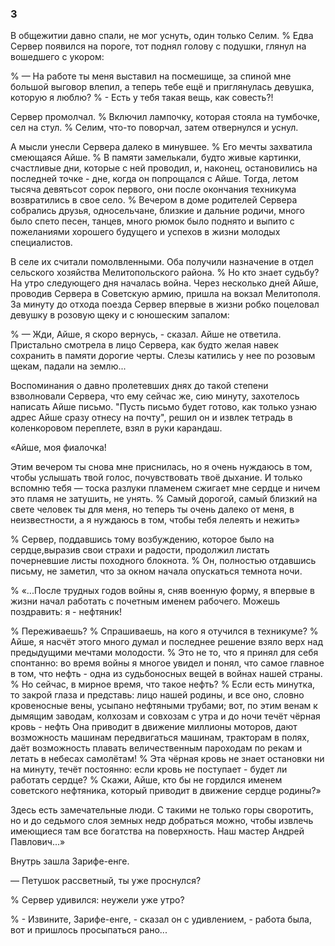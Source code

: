 ### 3

В общежитии давно спали, не мог уснуть, один только Селим.
% Едва Сервер появился на пороге, тот поднял голову с подушки, глянул на вошедшего с укором:

% — На работе ты меня выставил на посмешище, за спиной мне большой выговор влепил, а теперь тебе ещё и приглянулась девушка, которую я люблю?
% - Есть у тебя такая вещь, как совесть?!

Сервер промолчал.
% Включил лампочку, которая стояла на тумбочке, сел на стул.
% Селим, что-то поворчал, затем отвернулся и уснул.

А мысли унесли Сервера далеко в минувшее.
% Его мечты захватила смеющаяся Айше.
% В памяти замелькали, будто живые картинки, счастливые дни, которые с ней проводил, и, наконец, остановились на последней точке - дне, когда он попрощался с Айше.
Тогда, летом тысяча девятьсот сорок первого, они после окончания техникума возвратились в свое село.
% Вечером в доме родителей Сервера собрались друзья, односельчане, близкие и дальние родичи, много было спето песен, танцев, много рюмок было поднято и выпито с пожеланиями хорошего будущего и успехов в жизни молодых специалистов.

В селе их считали помолвленными.
Оба получили назначение в отдел сельского хозяйства Мелитопольского района.
% Но кто знает судьбу?
На утро следующего дня началась война.
Через несколько дней Айше, проводив Сервера в Советскую армию, пришла на вокзал Мелитополя.
За минуту до отхода поезда Сервер впервые в жизни робко поцеловал девушку в розовую щеку и с юношеским запалом:

% — Жди, Айше, я скоро вернусь, - сказал.
Айше не ответила.
Пристально смотрела в лицо Сервера, как будто желая навек сохранить в памяти дорогие черты.
Слезы катились у нее по розовым щекам, падали на землю...

Воспоминания о давно пролетевших днях до такой степени взволновали Сервера, что ему сейчас же, сию минуту, захотелось написать Айше письмо.
"Пусть письмо будет готово, как только узнаю адрес Айше сразу отнесу на почту", решил он и извлек тетрадь в коленкоровом переплете, взял в руки карандаш.

«Айше, моя фиалочка!

Этим вечером ты снова мне приснилась, но я очень нуждаюсь в том, чтобы услышать твой голос, почувствовать твоё дыхание.
И только вспомню тебя — тоска разлуки пламенем сжигает мне сердце и ничем это пламя не затушить, не унять.
% Самый дорогой, самый близкий на свете человек ты для меня, но теперь ты очень далеко от меня, в неизвестности, а я нуждаюсь в том, чтобы тебя лелеять и нежить»

% Сервер, поддавшись тому возбуждению, которое было на сердце,выразив свои страхи и радости, продолжил листать почерневшие листы походного блокнота.
% Он, полностью отдавшись письму, не заметил, что за окном начала опускаться темнота ночи.

% «...После трудных годов войны я, сняв военную форму, я впервые в жизни начал работать с почетным именем рабочего.
Можешь поздравить: я - нефтяник!

% Переживаешь?
% Спрашиваешь, на кого я отучился в техникуме?
% Айше, я насчёт этого много думал и последнее решение взяло верх над предыдущими мечтами молодости.
% Это не то, что я принял для себя спонтанно: во время войны я многое увидел и понял, что самое главное в том, что нефть - одна из судьбоносных вещей в войнах нашей страны.
% Но сейчас, в мирное время, что такое нефть?
% Если есть минутка, то закрой глаза и представь: лицо нашей родины, и все оно, словно кровеносные вены, усыпано нефтяными трубами; вот, по этим венам к дымящим заводам, колхозам и совхозам с утра и до ночи течёт чёрная кровь - нефть
Она приводит в движение миллионы моторов, дают возможность машинам передвигаться машинам, тракторам в полях, даёт возможность плавать величественным пароходам по рекам и летать в небесах самолётам!
% Эта чёрная кровь не знает остановки ни на минуту, течёт постоянно: если кровь не поступает - будет ли работать сердце?
% Скажи, Айше, кто бы не гордился именем советского нефтяника, который приводит в движение сердце родины?»

Здесь есть замечательные люди.
С такими не только горы своротить, но и до седьмого слоя земных недр добраться можно, чтобы извлечь имеющиеся там все богатства на поверхность.
Наш мастер Андрей Павлович...»

Внутрь зашла Зарифе-енге.

— Петушок рассветный, ты уже проснулся?

% Сервер удивился: неужели уже утро?

% - Извините, Зарифе-енге, - сказал он с удивлением, - работа была, вот и пришлось просыпаться рано...